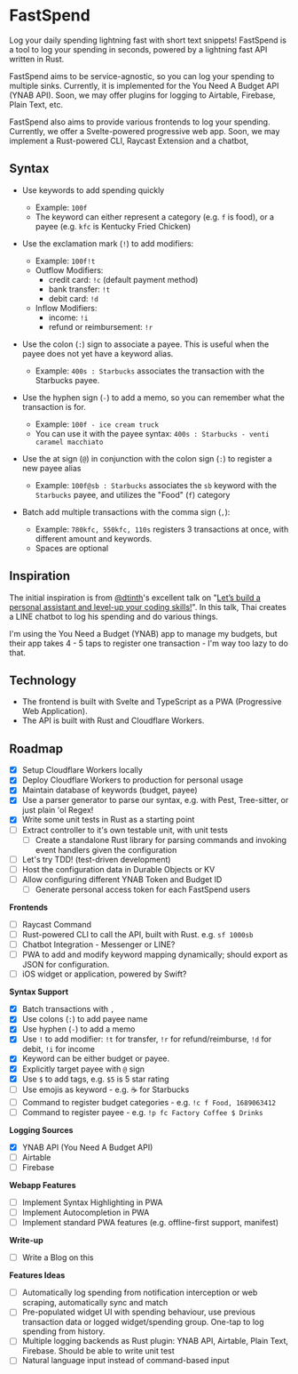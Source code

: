 # FastSpend

Log your daily spending lightning fast with short text snippets! FastSpend is a tool to log your spending in seconds, powered by a lightning fast API written in Rust.

FastSpend aims to be service-agnostic, so you can log your spending to multiple sinks. Currently, it is implemented for the You Need A Budget API (YNAB API). Soon, we may offer plugins for logging to Airtable, Firebase, Plain Text, etc.

FastSpend also aims to provide various frontends to log your spending. Currently, we offer a Svelte-powered progressive web app. Soon, we may implement a Rust-powered CLI, Raycast Extension and a chatbot,

## Syntax

- Use keywords to add spending quickly

  - Example: `100f`
  - The keyword can either represent a category (e.g. `f` is food), or a payee (e.g. `kfc` is Kentucky Fried Chicken)

- Use the exclamation mark (`!`) to add modifiers:

  - Example: `100f!t`
  - Outflow Modifiers:
    - credit card: `!c` (default payment method)
    - bank transfer: `!t`
    - debit card: `!d`
  - Inflow Modifiers:
    - income: `!i`
    - refund or reimbursement: `!r`

- Use the colon (`:`) sign to associate a payee. This is useful when the payee does not yet have a keyword alias.

  - Example: `400s : Starbucks` associates the transaction with the Starbucks payee.

- Use the hyphen sign (`-`) to add a memo, so you can remember what the transaction is for.

  - Example: `100f - ice cream truck`
  - You can use it with the payee syntax: `400s : Starbucks - venti caramel macchiato`

- Use the at sign (`@`) in conjunction with the colon sign (`:`) to register a new payee alias

  - Example: `100f@sb : Starbucks` associates the `sb` keyword with the `Starbucks` payee, and utilizes the "Food" (`f`) category

- Batch add multiple transactions with the comma sign (`,`):
  - Example: `780kfc, 550kfc, 110s` registers 3 transactions at once, with different amount and keywords.
  - Spaces are optional

## Inspiration

The initial inspiration is from [@dtinth](https://dt.in.th)'s excellent talk on "[Let’s build a personal assistant and level-up your coding skills!](https://dt.in.th/personal-assistant.html)". In this talk, Thai creates a LINE chatbot to log his spending and do various things.

I'm using the You Need a Budget (YNAB) app to manage my budgets, but their app takes 4 - 5 taps to register one transaction - I'm way too lazy to do that.

## Technology

- The frontend is built with Svelte and TypeScript as a PWA (Progressive Web Application).
- The API is built with Rust and Cloudflare Workers.

## Roadmap

- [x] Setup Cloudflare Workers locally
- [x] Deploy Cloudflare Workers to production for personal usage
- [x] Maintain database of keywords (budget, payee)
- [x] Use a parser generator to parse our syntax, e.g. with Pest, Tree-sitter, or just plain 'ol Regex!
- [x] Write some unit tests in Rust as a starting point
- [ ] Extract controller to it's own testable unit, with unit tests
  - [ ] Create a standalone Rust library for parsing commands and invoking event handlers given the configuration
- [ ] Let's try TDD! (test-driven development)
- [ ] Host the configuration data in Durable Objects or KV
- [ ] Allow configuring different YNAB Token and Budget ID
  - [ ] Generate personal access token for each FastSpend users

**Frontends**

- [ ] Raycast Command
- [ ] Rust-powered CLI to call the API, built with Rust. e.g. `sf 1000sb`
- [ ] Chatbot Integration - Messenger or LINE?
- [ ] PWA to add and modify keyword mapping dynamically; should export as JSON for configuration.
- [ ] iOS widget or application, powered by Swift?

**Syntax Support**

- [x] Batch transactions with `,`
- [x] Use colons (`:`) to add payee name
- [x] Use hyphen (`-`) to add a memo
- [x] Use `!` to add modifier: `!t` for transfer, `!r` for refund/reimburse, `!d` for debit, `!i` for income
- [x] Keyword can be either budget or payee.
- [x] Explicitly target payee with `@` sign
- [x] Use `$` to add tags, e.g. `$5` is 5 star rating
- [ ] Use emojis as keyword - e.g. ☕️ for Starbucks
- [ ] Command to register budget categories - e.g. `!c f Food, 1689063412`
- [ ] Command to register payee - e.g. `!p fc Factory Coffee $ Drinks`

**Logging Sources**

- [x] YNAB API (You Need A Budget API)
- [ ] Airtable
- [ ] Firebase

**Webapp Features**

- [ ] Implement Syntax Highlighting in PWA
- [ ] Implement Autocompletion in PWA
- [ ] Implement standard PWA features (e.g. offline-first support, manifest)

**Write-up**

- [ ] Write a Blog on this

**Features Ideas**

- [ ] Automatically log spending from notification interception or web scraping, automatically sync and match
- [ ] Pre-populated widget UI with spending behaviour, use previous transaction data or logged widget/spending group. One-tap to log spending from history.
- [ ] Multiple logging backends as Rust plugin: YNAB API, Airtable, Plain Text, Firebase. Should be able to write unit test
- [ ] Natural language input instead of command-based input
